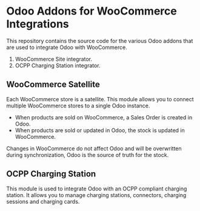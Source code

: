 Odoo Addons for WooCommerce Integrations
========================================

This repository contains the source code for the various Odoo addons that are used to integrate Odoo with WooCommerce.

1. WooCommerce Site integrator.
2. OCPP Charging Station integrator.

WooCommerce Satellite
---------------------------

Each WooCommerce store is a satellite. This module allows you to connect multiple WooCommerce stores to a single Odoo instance.

* When products are sold on WooCommerce, a Sales Order is created in Odoo.
* When products are sold or updated in Odoo, the stock is updated in WooCommerce.

Changes in WooCommerce do not affect Odoo and will be overwritten during synchronization, Odoo is the source of truth for the stock.

OCPP Charging Station
--------------------------------

This module is used to integrate Odoo with an OCPP compliant charging station. It allows you to manage charging stations, connectors, charging sessions and charging cards.
